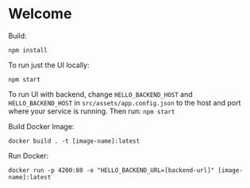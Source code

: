 # Welcome

Build:

    npm install

To run just the UI locally:

    npm start

To run UI with backend, change `HELLO_BACKEND_HOST` and `HELLO_BACKEND_HOST` in `src/assets/app.config.json` to the host and port where your service is running. Then run: `npm start`

Build Docker Image:
    
    docker build . -t [image-name]:latest

Run Docker:

    docker run -p 4200:80 -e "HELLO_BACKEND_URL=[backend-url]" [image-name]:latest
